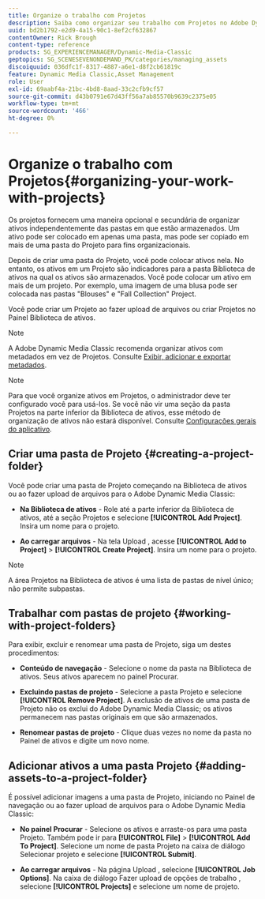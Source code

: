 ```yaml
---
title: Organize o trabalho com Projetos
description: Saiba como organizar seu trabalho com Projetos no Adobe Dynamic Media Classic.
uuid: bd2b1792-e2d9-4a15-90c1-8ef2cf632867
contentOwner: Rick Brough
content-type: reference
products: SG_EXPERIENCEMANAGER/Dynamic-Media-Classic
geptopics: SG_SCENESEVENONDEMAND_PK/categories/managing_assets
discoiquuid: 036dfc1f-8317-4887-a6e1-d8f2cb61819c
feature: Dynamic Media Classic,Asset Management
role: User
exl-id: 69aabf4a-21bc-4bd8-8aad-33c2cfb9cf57
source-git-commit: d43b0791e67d43ff56a7ab85570b9639c2375e05
workflow-type: tm+mt
source-wordcount: '466'
ht-degree: 0%

---
```


# Organize o trabalho com Projetos{#organizing-your-work-with-projects}

Os projetos fornecem uma maneira opcional e secundária de organizar ativos independentemente das pastas em que estão armazenados. Um ativo pode ser colocado em apenas uma pasta, mas pode ser copiado em mais de uma pasta do Projeto para fins organizacionais.

Depois de criar uma pasta do Projeto, você pode colocar ativos nela. No entanto, os ativos em um Projeto são indicadores para a pasta Biblioteca de ativos na qual os ativos são armazenados. Você pode colocar um ativo em mais de um projeto. Por exemplo, uma imagem de uma blusa pode ser colocada nas pastas &quot;Blouses&quot; e &quot;Fall Collection&quot; Project.

Você pode criar um Projeto ao fazer upload de arquivos ou criar Projetos no Painel Biblioteca de ativos.

>[!NOTE]
>
>A Adobe Dynamic Media Classic recomenda organizar ativos com metadados em vez de Projetos. Consulte [Exibir, adicionar e exportar metadados](viewing-adding-exporting-metadata.md).

>[!NOTE]
>
>Para que você organize ativos em Projetos, o administrador deve ter configurado você para usá-los. Se você não vir uma seção da pasta Projetos na parte inferior da Biblioteca de ativos, esse método de organização de ativos não estará disponível. Consulte [Configurações gerais do aplicativo](application-setup.md#general-settings).

## Criar uma pasta de Projeto {#creating-a-project-folder}

Você pode criar uma pasta de Projeto começando na Biblioteca de ativos ou ao fazer upload de arquivos para o Adobe Dynamic Media Classic:

* **Na Biblioteca de ativos** - Role até a parte inferior da Biblioteca de ativos, até a seção Projetos e selecione **[!UICONTROL Add Project]**. Insira um nome para o projeto.

* **Ao carregar arquivos** - Na tela Upload , acesse **[!UICONTROL Add to Project]** > **[!UICONTROL Create Project]**. Insira um nome para o projeto.

>[!NOTE]
>
>A área Projetos na Biblioteca de ativos é uma lista de pastas de nível único; não permite subpastas.

## Trabalhar com pastas de projeto {#working-with-project-folders}

Para exibir, excluir e renomear uma pasta de Projeto, siga um destes procedimentos:

* **Conteúdo de navegação** - Selecione o nome da pasta na Biblioteca de ativos. Seus ativos aparecem no painel Procurar.

* **Excluindo pastas de projeto** - Selecione a pasta Projeto e selecione **[!UICONTROL Remove Project]**. A exclusão de ativos de uma pasta de Projeto não os exclui do Adobe Dynamic Media Classic; os ativos permanecem nas pastas originais em que são armazenados.

* **Renomear pastas de projeto** - Clique duas vezes no nome da pasta no Painel de ativos e digite um novo nome.

## Adicionar ativos a uma pasta Projeto {#adding-assets-to-a-project-folder}

É possível adicionar imagens a uma pasta de Projeto, iniciando no Painel de navegação ou ao fazer upload de arquivos para o Adobe Dynamic Media Classic:

* **No painel Procurar** - Selecione os ativos e arraste-os para uma pasta Projeto. Também pode ir para **[!UICONTROL File]** > **[!UICONTROL Add To Project]**. Selecione um nome de pasta Projeto na caixa de diálogo Selecionar projeto e selecione **[!UICONTROL Submit]**.

* **Ao carregar arquivos** - Na página Upload , selecione **[!UICONTROL Job Options]**. Na caixa de diálogo Fazer upload de opções de trabalho , selecione **[!UICONTROL Projects]** e selecione um nome de projeto.
